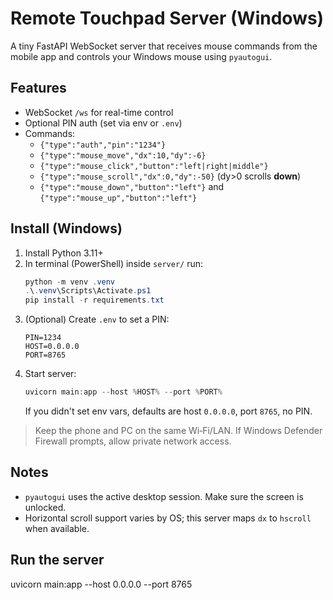 # Remote Touchpad Server (Windows)

A tiny FastAPI WebSocket server that receives mouse commands from the mobile app and controls your Windows mouse using `pyautogui`.

## Features
- WebSocket `/ws` for real-time control
- Optional PIN auth (set via env or `.env`)
- Commands:
  - `{"type":"auth","pin":"1234"}`
  - `{"type":"mouse_move","dx":10,"dy":-6}`
  - `{"type":"mouse_click","button":"left|right|middle"}`
  - `{"type":"mouse_scroll","dx":0,"dy":-50}` (dy>0 scrolls **down**)
  - `{"type":"mouse_down","button":"left"}` and `{"type":"mouse_up","button":"left"}`

## Install (Windows)
1. Install Python 3.11+
2. In terminal (PowerShell) inside `server/` run:
   ```powershell
   python -m venv .venv
   .\.venv\Scripts\Activate.ps1
   pip install -r requirements.txt
   ```
3. (Optional) Create `.env` to set a PIN:
   ```env
   PIN=1234
   HOST=0.0.0.0
   PORT=8765
   ```
4. Start server:
   ```powershell
   uvicorn main:app --host %HOST% --port %PORT%
   ```
   If you didn't set env vars, defaults are host `0.0.0.0`, port `8765`, no PIN.

> Keep the phone and PC on the same Wi‑Fi/LAN. If Windows Defender Firewall prompts, allow private network access.

## Notes
- `pyautogui` uses the active desktop session. Make sure the screen is unlocked.
- Horizontal scroll support varies by OS; this server maps `dx` to `hscroll` when available.


## Run the server
uvicorn main:app --host 0.0.0.0 --port 8765